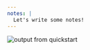 ```yaml
---
notes: |
  Let's write some notes!
---
```


![output from quickstart](/images/project-layout.png) <!-- .element style="border: none; background: none" -->
